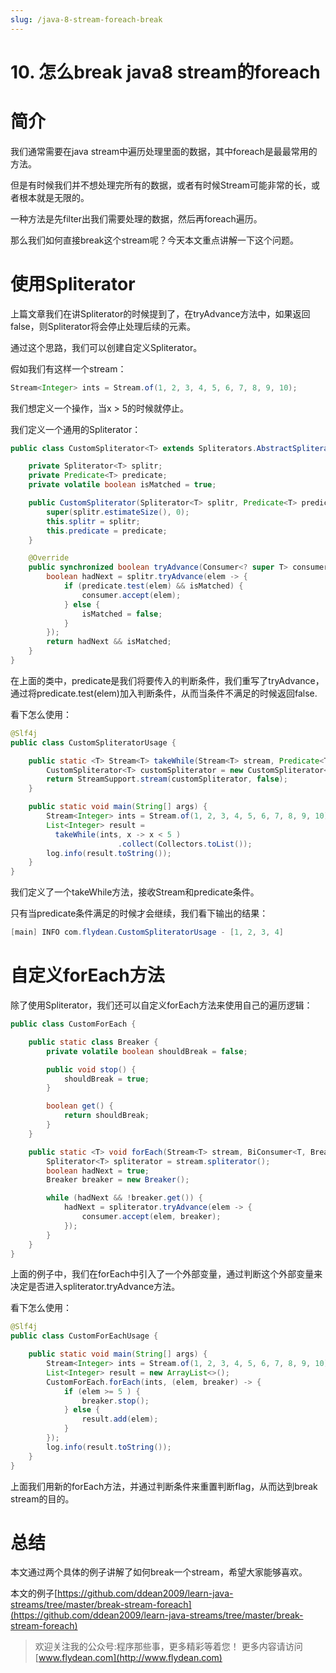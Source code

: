```yaml
---
slug: /java-8-stream-foreach-break
---
```


# 10. 怎么break java8 stream的foreach

# 简介

我们通常需要在java stream中遍历处理里面的数据，其中foreach是最最常用的方法。

但是有时候我们并不想处理完所有的数据，或者有时候Stream可能非常的长，或者根本就是无限的。

一种方法是先filter出我们需要处理的数据，然后再foreach遍历。

那么我们如何直接break这个stream呢？今天本文重点讲解一下这个问题。

# 使用Spliterator

上篇文章我们在讲Spliterator的时候提到了，在tryAdvance方法中，如果返回false，则Spliterator将会停止处理后续的元素。

通过这个思路，我们可以创建自定义Spliterator。

假如我们有这样一个stream：

~~~java
Stream<Integer> ints = Stream.of(1, 2, 3, 4, 5, 6, 7, 8, 9, 10);
~~~

我们想定义一个操作，当x > 5的时候就停止。

我们定义一个通用的Spliterator：

~~~java
public class CustomSpliterator<T> extends Spliterators.AbstractSpliterator<T>  {

    private Spliterator<T> splitr;
    private Predicate<T> predicate;
    private volatile boolean isMatched = true;

    public CustomSpliterator(Spliterator<T> splitr, Predicate<T> predicate) {
        super(splitr.estimateSize(), 0);
        this.splitr = splitr;
        this.predicate = predicate;
    }

    @Override
    public synchronized boolean tryAdvance(Consumer<? super T> consumer) {
        boolean hadNext = splitr.tryAdvance(elem -> {
            if (predicate.test(elem) && isMatched) {
                consumer.accept(elem);
            } else {
                isMatched = false;
            }
        });
        return hadNext && isMatched;
    }
}
~~~

在上面的类中，predicate是我们将要传入的判断条件，我们重写了tryAdvance，通过将predicate.test(elem)加入判断条件，从而当条件不满足的时候返回false.

看下怎么使用：

~~~java
@Slf4j
public class CustomSpliteratorUsage {

    public static <T> Stream<T> takeWhile(Stream<T> stream, Predicate<T> predicate) {
        CustomSpliterator<T> customSpliterator = new CustomSpliterator<>(stream.spliterator(), predicate);
        return StreamSupport.stream(customSpliterator, false);
    }

    public static void main(String[] args) {
        Stream<Integer> ints = Stream.of(1, 2, 3, 4, 5, 6, 7, 8, 9, 10);
        List<Integer> result =
          takeWhile(ints, x -> x < 5 )
                        .collect(Collectors.toList());
        log.info(result.toString());
    }
}
~~~

我们定义了一个takeWhile方法，接收Stream和predicate条件。

只有当predicate条件满足的时候才会继续，我们看下输出的结果：

~~~java
[main] INFO com.flydean.CustomSpliteratorUsage - [1, 2, 3, 4]
~~~

# 自定义forEach方法

除了使用Spliterator，我们还可以自定义forEach方法来使用自己的遍历逻辑：

~~~java
public class CustomForEach {

    public static class Breaker {
        private volatile boolean shouldBreak = false;

        public void stop() {
            shouldBreak = true;
        }

        boolean get() {
            return shouldBreak;
        }
    }

    public static <T> void forEach(Stream<T> stream, BiConsumer<T, Breaker> consumer) {
        Spliterator<T> spliterator = stream.spliterator();
        boolean hadNext = true;
        Breaker breaker = new Breaker();

        while (hadNext && !breaker.get()) {
            hadNext = spliterator.tryAdvance(elem -> {
                consumer.accept(elem, breaker);
            });
        }
    }
}
~~~

上面的例子中，我们在forEach中引入了一个外部变量，通过判断这个外部变量来决定是否进入spliterator.tryAdvance方法。

看下怎么使用：

~~~java
@Slf4j
public class CustomForEachUsage {

    public static void main(String[] args) {
        Stream<Integer> ints = Stream.of(1, 2, 3, 4, 5, 6, 7, 8, 9, 10);
        List<Integer> result = new ArrayList<>();
        CustomForEach.forEach(ints, (elem, breaker) -> {
            if (elem >= 5 ) {
                breaker.stop();
            } else {
                result.add(elem);
            }
        });
        log.info(result.toString());
    }
}
~~~

上面我们用新的forEach方法，并通过判断条件来重置判断flag，从而达到break stream的目的。

# 总结

本文通过两个具体的例子讲解了如何break一个stream，希望大家能够喜欢。

本文的例子[https://github.com/ddean2009/learn-java-streams/tree/master/break-stream-foreach](https://github.com/ddean2009/learn-java-streams/tree/master/break-stream-foreach)

> 欢迎关注我的公众号:程序那些事，更多精彩等着您！
> 更多内容请访问 [www.flydean.com](http://www.flydean.com)

